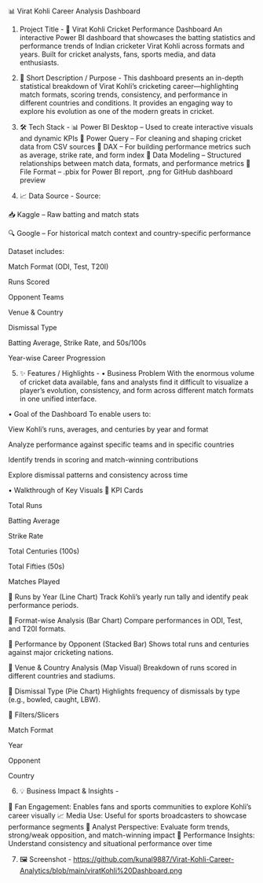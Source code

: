 📊 Virat Kohli Career Analysis Dashboard
1. Project Title -
🏏 Virat Kohli Cricket Performance Dashboard
An interactive Power BI dashboard that showcases the batting statistics and performance trends of Indian cricketer Virat Kohli across formats and years. Built for cricket analysts, fans, sports media, and data enthusiasts.

2. 📌 Short Description / Purpose -
This dashboard presents an in-depth statistical breakdown of Virat Kohli’s cricketing career—highlighting match formats, scoring trends, consistency, and performance in different countries and conditions. It provides an engaging way to explore his evolution as one of the modern greats in cricket.

3. 🛠️ Tech Stack -
📊 Power BI Desktop – Used to create interactive visuals and dynamic KPIs
📂 Power Query – For cleaning and shaping cricket data from CSV sources
🧠 DAX – For building performance metrics such as average, strike rate, and form index
🧱 Data Modeling – Structured relationships between match data, formats, and performance metrics
📁 File Format – .pbix for Power BI report, .png for GitHub dashboard preview

4. 📈 Data Source -
Source:

📥 Kaggle – Raw batting and match stats

🔍 Google – For historical match context and country-specific performance

Dataset includes:

Match Format (ODI, Test, T20I)

Runs Scored

Opponent Teams

Venue & Country

Dismissal Type

Batting Average, Strike Rate, and 50s/100s

Year-wise Career Progression

5. ✨ Features / Highlights -
• Business Problem
With the enormous volume of cricket data available, fans and analysts find it difficult to visualize a player’s evolution, consistency, and form across different match formats in one unified interface.

• Goal of the Dashboard
To enable users to:

View Kohli’s runs, averages, and centuries by year and format

Analyze performance against specific teams and in specific countries

Identify trends in scoring and match-winning contributions

Explore dismissal patterns and consistency across time

• Walkthrough of Key Visuals
🔹 KPI Cards

Total Runs

Batting Average

Strike Rate

Total Centuries (100s)

Total Fifties (50s)

Matches Played

🔹 Runs by Year (Line Chart)
Track Kohli’s yearly run tally and identify peak performance periods.

🔹 Format-wise Analysis (Bar Chart)
Compare performances in ODI, Test, and T20I formats.

🔹 Performance by Opponent (Stacked Bar)
Shows total runs and centuries against major cricketing nations.

🔹 Venue & Country Analysis (Map Visual)
Breakdown of runs scored in different countries and stadiums.

🔹 Dismissal Type (Pie Chart)
Highlights frequency of dismissals by type (e.g., bowled, caught, LBW).

🔹 Filters/Slicers

Match Format

Year

Opponent

Country

6. 💡 Business Impact & Insights -

🏏 Fan Engagement: Enables fans and sports communities to explore Kohli’s career visually
📈 Media Use: Useful for sports broadcasters to showcase performance segments
🔎 Analyst Perspective: Evaluate form trends, strong/weak opposition, and match-winning impact
🧠 Performance Insights: Understand consistency and situational performance over time

7. 🖼️ Screenshot - https://github.com/kunal9887/Virat-Kohli-Career-Analytics/blob/main/viratKohli%20Dashboard.png

